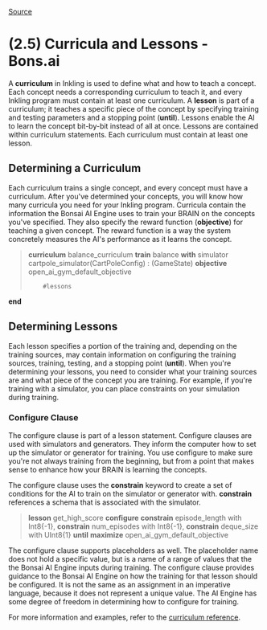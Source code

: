 
[Source](http://docs.bons.ai/inkling-guide-pages/25-curricula-and-lessons "Permalink to (2.5) Curricula and Lessons - Bons.ai")

# (2.5) Curricula and Lessons - Bons.ai

A **curriculum** in Inkling is used to define what and how to teach a concept. Each concept needs a corresponding curriculum to teach it, and every Inkling program must contain at least one curriculum. A **lesson** is part of a curriculum; it teaches a specific piece of the concept by specifying training and testing parameters and a stopping point (**until**). Lessons enable the AI to learn the concept bit-by-bit instead of all at once. Lessons are contained within curriculum statements. Each curriculum must contain at least one lesson.

## Determining a Curriculum

Each curriculum trains a single concept, and every concept must have a curriculum. After you've determined your concepts, you will know how many curricula you need for your Inkling program. Curricula contain the information the Bonsai AI Engine uses to train your BRAIN on the concepts you've specified. They also specify the reward function (**objective**) for teaching a given concept. The reward function is a way the system concretely measures the AI's performance as it learns the concept.

> **curriculum** balance_curriculum
    **train** balance
    **with** simulator cartpole_simulator(CartPoleConfig) : (GameState)
    **objective** open_ai_gym_default_objective
>
>         #lessons
**end**

## Determining Lessons

Each lesson specifies a portion of the training and, depending on the training sources, may contain information on configuring the training sources, training, testing, and a stopping point (**until**). When you're determining your lessons, you need to consider what your training sources are and what piece of the concept you are training. For example, if you're training with a simulator, you can place constraints on your simulation during training.

### Configure Clause

The configure clause is part of a lesson statement. Configure clauses are used with simulators and generators. They inform the computer how to set up the simulator or generator for training. You use configure to make sure you're not always training from the beginning, but from a point that makes sense to enhance how your BRAIN is learning the concepts.

The configure clause uses the **constrain** keyword to create a set of conditions for the AI to train on the simulator or generator with. **constrain** references a schema that is associated with the simulator.

> **lesson** get_high_score
   **configure**
       **constrain** episode_length with Int8{-1},
       **constrain** num_episodes with Int8{-1},
       **constrain** deque_size with UInt8{1}
   **until**
       **maximize** open_ai_gym_default_objective

The configure clause supports placeholders as well. The placeholder name does not hold a specific value, but is a name of a range of values that the the Bonsai AI Engine inputs during training. The configure clause provides guidance to the Bonsai AI Engine on how the training for that lesson should be configured. It is not the same as an assignment in an imperative language, because it does not represent a unique value. The AI Engine has some degree of freedom in determining how to configure for training.

For more information and examples, refer to the [curriculum reference][1].

[1]: http://docs.bons.ai/inkling-guide-pages/52-curriculum

  
